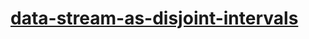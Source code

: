 # [data-stream-as-disjoint-intervals](https://leetcode-cn.com/problems/data-stream-as-disjoint-intervals)
